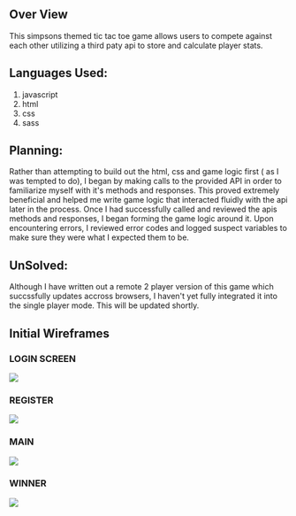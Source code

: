 ## Over View
This simpsons themed tic tac toe game allows users to compete against each
other utilizing a third paty api to store and calculate player stats.


## Languages Used:
1. javascript
2. html
3. css
4. sass

## Planning:
 Rather than attempting to build out the html, css and game logic first ( as
 I was tempted to do), I began by making calls to the provided API in order to familiarize myself with it's methods and responses. This proved extremely beneficial and helped me write game logic that interacted fluidly with the api later in the process. Once I had successfully called and reviewed the apis methods and responses, I began forming the game logic around it. Upon encountering errors, I reviewed error codes and logged suspect variables to make sure they were what I expected them to be.


 ## UnSolved:
Although I have written out a remote 2 player version of this game which
succssfully updates accross browsers, I haven't yet fully integrated it into
the single player mode. This will be updated shortly.


## Initial Wireframes

<h3> LOGIN SCREEN </h3>
<img src='wireframes/Login.png'>

<h3> REGISTER </h3>
<img src='wireframes/Register.png'>

<h3> MAIN </h3>
<img src='wireframes/Main.png'>

<h3> WINNER </h3>
<img src='wireframes/Winner.png'>
